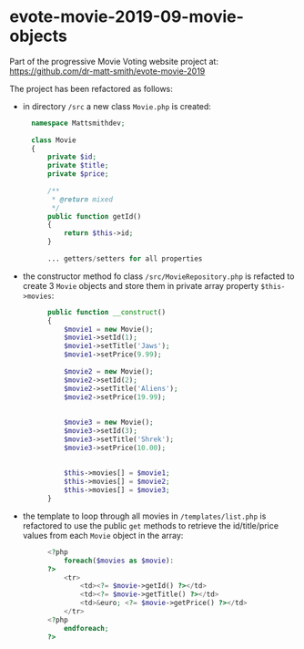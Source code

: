 # evote-movie-2019-09-movie-objects

Part of the progressive Movie Voting website project at:
https://github.com/dr-matt-smith/evote-movie-2019

The project has been refactored as follows:

- in directory `/src` a new class `Movie.php` is created:

    ```php
      namespace Mattsmithdev;
            
      class Movie
      {
          private $id;
          private $title;
          private $price;
      
          /**
           * @return mixed
           */
          public function getId()
          {
              return $this->id;
          }
        
          ... getters/setters for all properties
    ```

- the constructor method fo class `/src/MovieRepository.php` is refacted to create 3 `Movie` objects and store them in private array property `$this->movies`:

    ```php
          public function __construct()
          {
              $movie1 = new Movie();
              $movie1->setId(1);
              $movie1->setTitle('Jaws');
              $movie1->setPrice(9.99);
      
              $movie2 = new Movie();
              $movie2->setId(2);
              $movie2->setTitle('Aliens');
              $movie2->setPrice(19.99);
      
      
              $movie3 = new Movie();
              $movie3->setId(3);
              $movie3->setTitle('Shrek');
              $movie3->setPrice(10.00);
      
      
              $this->movies[] = $movie1;
              $this->movies[] = $movie2;
              $this->movies[] = $movie3;
          }
    ```

- the template to loop through all movies in `/templates/list.php` is refactored to use the public `get` methods to retrieve the id/title/price values from each `Movie` object in the array:

    ```php
          <?php
              foreach($movies as $movie):
          ?>      
              <tr>
                  <td><?= $movie->getId() ?></td>
                  <td><?= $movie->getTitle() ?></td>
                  <td>&euro; <?= $movie->getPrice() ?></td>
              </tr>
          <?php
              endforeach;
          ?>
    ```


